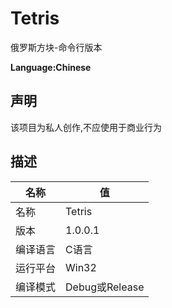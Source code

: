 # Tetris
俄罗斯方块-命令行版本

__Language:Chinese__
## 声明
该项目为私人创作,不应使用于商业行为

## 描述
|名称|值|
|-|-|
|名称|Tetris|
|版本|1.0.0.1|
|编译语言|C语言|
|运行平台|Win32|
|编译模式|Debug或Release|

